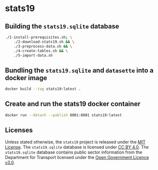 # stats19

## Building the `stats19.sqlite` database

```sh
./1-install-prerequisites.sh; \
    ./2-download-stats19.sh && \
    ./3-preprocess-data.sh && \
    ./4-create-tables.sh && \
    ./5-import-data.sh
```

## Bundling the `stats19.sqlite` and `datasette` into a docker image

```sh
docker build --tag stats19:latest .
```

## Create and run the stats19 docker container

```sh
docker run --detach --publish 8001:8001 stats19:latest
```

## Licenses

Unless stated otherwise, the `stats19` project is released under the
[MIT License](LICENSE.txt). The `stats19.sqlite` database is licensed
under [CC BY 4.0](CC-BY-4.0.md). The `stats19.sqlite` database contains
public sector information from the Department for Transport licensed
under the [Open Government Licence v3.0](OGL-3.0.md).
